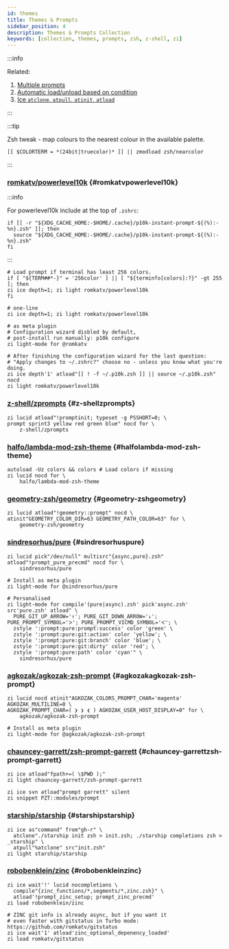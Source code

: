 ```yaml
---
id: themes
title: Themes & Prompts
sidebar_position: 4
description: Themes & Prompts Collection
keywords: [collection, themes, prompts, zsh, z-shell, zi]
---
```


:::info

Related:

1. [Multiple prompts](../../guides/customization#multiple-prompts)
2. [Automatic load/unload based on condition](../../getting_started/overview#automatic-loadunload-based-on-condition)
3. [Ice `atclone`, `atpull`, `atinit`, `atload`](../../guides/ice#atclone-atpull-atinit-atload)

:::

:::tip

Zsh tweak - map colours to the nearest colour in the available palette.

```shell
[[ $COLORTERM = *(24bit|truecolor)* ]] || zmodload zsh/nearcolor
```

:::

### [romkatv/powerlevel10k](https://github.com/romkatv/powerlevel10k) {#romkatvpowerlevel10k}

:::info

For powerlevel10k include at the top of `.zshrc`:

```shell title=~/.zshrc
if [[ -r "${XDG_CACHE_HOME:-$HOME/.cache}/p10k-instant-prompt-${(%):-%n}.zsh" ]]; then
  source "${XDG_CACHE_HOME:-$HOME/.cache}/p10k-instant-prompt-${(%):-%n}.zsh"
fi
```

:::

```shell
# Load prompt if terminal has least 256 colors.
if [ "${TERM##*-}" = '256color' ] || [ "${terminfo[colors]:?}" -gt 255 ]; then
zi ice depth=1; zi light romkatv/powerlevel10k
fi
```

```shell
# one-line
zi ice depth=1; zi light romkatv/powerlevel10k
```

```shell
# as meta plugin
# Configuration wizard disbled by default,
# post-install run manually: p10k configure
zi light-mode for @romkatv
```

```shell
# After finishing the configuration wizard for the last question:
# "Apply changes to ~/.zshrc?" choose no - unless you know what you're doing.
zi ice depth'1' atload"[[ ! -f ~/.p10k.zsh ]] || source ~/.p10k.zsh" nocd
zi light romkatv/powerlevel10k
```

### [z-shell/zprompts](https://github.com/z-shell/zprompts) {#z-shellzprompts}

```shell
zi lucid atload"!promptinit; typeset -g PSSHORT=0; \
prompt sprint3 yellow red green blue" nocd for \
    z-shell/zprompts
```

### [halfo/lambda-mod-zsh-theme](https://github.com/halfo/lambda-mod-zsh-theme) {#halfolambda-mod-zsh-theme}

```shell
autoload -Uz colors && colors # Load colors if missing
zi lucid nocd for \
    halfo/lambda-mod-zsh-theme
```

### [geometry-zsh/geometry](https://github.com/geometry-zsh/geometry) {#geometry-zshgeometry}

```shell
zi lucid atload"!geometry::prompt" nocd \
atinit"GEOMETRY_COLOR_DIR=63 GEOMETRY_PATH_COLOR=63" for \
    geometry-zsh/geometry
```

### [sindresorhus/pure](https://github.com/sindresorhus/pure) {#sindresorhuspure}

```shell
zi lucid pick"/dev/null" multisrc"{async,pure}.zsh" atload"!prompt_pure_precmd" nocd for \
    sindresorhus/pure
```

```shell
# Install as meta plugin
zi light-mode for @sindresorhus/pure
```

```shell
# Personalised
zi light-mode for compile'(pure|async).zsh' pick'async.zsh' src'pure.zsh' atload" \
  PURE_GIT_UP_ARROW='↑'; PURE_GIT_DOWN_ARROW='↓'; PURE_PROMPT_SYMBOL='ᐳ'; PURE_PROMPT_VICMD_SYMBOL='ᐸ'; \
  zstyle ':prompt:pure:prompt:success' color 'green' \
  zstyle ':prompt:pure:git:action' color 'yellow'; \
  zstyle ':prompt:pure:git:branch' color 'blue'; \
  zstyle ':prompt:pure:git:dirty' color 'red'; \
  zstyle ':prompt:pure:path' color 'cyan'" \
    sindresorhus/pure
```

### [agkozak/agkozak-zsh-prompt](https://github.com/agkozak/agkozak-zsh-prompt) {#agkozakagkozak-zsh-prompt}

```shell
zi lucid nocd atinit"AGKOZAK_COLORS_PROMPT_CHAR='magenta' AGKOZAK_MULTILINE=0 \
AGKOZAK_PROMPT_CHAR=( ❯ ❯ ❮ ) AGKOZAK_USER_HOST_DISPLAY=0" for \
    agkozak/agkozak-zsh-prompt
```

```shell
# Install as meta plugin
zi light-mode for @agkozak/agkozak-zsh-prompt
```

### [chauncey-garrett/zsh-prompt-garrett](https://github.com/chauncey-garrett/zsh-prompt-garrett) {#chauncey-garrettzsh-prompt-garrett}

```shell
zi ice atload"fpath+=( \$PWD );"
zi light chauncey-garrett/zsh-prompt-garrett

zi ice svn atload"prompt garrett" silent
zi snippet PZT::modules/prompt
```

### [starship/starship](https://github.com/starship/starship) {#starshipstarship}

```shell
zi ice as"command" from"gh-r" \
  atclone"./starship init zsh > init.zsh; ./starship completions zsh > _starship" \
  atpull"%atclone" src"init.zsh"
zi light starship/starship
```

### [robobenklein/zinc](https://github.com/robobenklein/zinc) {#robobenkleinzinc}

```shell
zi ice wait'!' lucid nocompletions \
  compile"{zinc_functions/*,segments/*,zinc.zsh}" \
  atload'!prompt_zinc_setup; prompt_zinc_precmd'
zi load robobenklein/zinc

# ZINC git info is already async, but if you want it
# even faster with gitstatus in Turbo mode: https://github.com/romkatv/gitstatus
zi ice wait'1' atload'zinc_optional_depenency_loaded'
zi load romkatv/gitstatus
```
